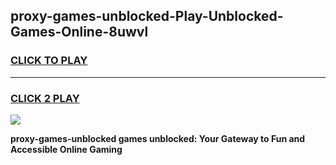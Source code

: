 
## proxy-games-unblocked-Play-Unblocked-Games-Online-8uwvl
<h3>
<a href="https://premium76.site?title=proxy-games-unblocked&ref=25A">CLICK TO PLAY</a></h3>
<hr>

<h3>
<a href="https://premium76.site?title=proxy-games-unblocked&ref=25A">CLICK 2 PLAY</a>
  
</h3>

<a href="https://premium76.site?title=proxy-games-unblocked&ref=25A"><img src="https://clearcache.store/games.png"></a>


**proxy-games-unblocked games unblocked: Your Gateway to Fun and Accessible Online Gaming**
